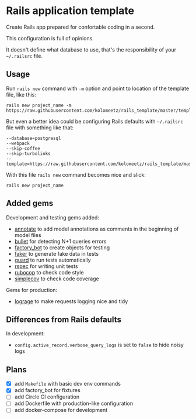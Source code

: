 # Rails application template

Create Rails app prepared for confortable coding in a second.

This configuration is full of opinions.

It doesn't define what database to use, that's the responsibility of your `~/.railsrc` file.

## Usage

Run `rails new` command with `-m` option and point to location of the template file, like this:

    rails new project_name -m https://raw.githubusercontent.com/kolomeetz/rails_template/master/template.rb
    
But even a better idea could be configuring Rails defaults with `~/.railsrc` file with something like that:

```
--database=postgresql
--webpack
--skip-coffee
--skip-turbolinks
--template=https://raw.githubusercontent.com/kolomeetz/rails_template/master/template.rb
```

With this file `rails new` command becomes nice and slick:

    rails new project_name

## Added gems

Development and testing gems added:

- [annotate](https://github.com/ctran/annotate_models) to add model annotations as comments in the beginning of model files
- [bullet](https://github.com/flyerhzm/bullet) for detecting N+1 queries errors
- [factory_bot](https://github.com/thoughtbot/factory_bot) to create objects for testing
- [faker](https://github.com/stympy/faker) to generate fake data in tests
- [guard](https://github.com/guard/guard) to run tests automatically
- [rspec](http://rspec.info/) for writing unit tests
- [rubocop](https://github.com/rubocop-hq/rubocop) to check code style
- [simplecov](https://github.com/colszowka/simplecov) to check code coverage

Gems for production:
- [lograge](https://github.com/roidrage/lograge) to make requests logging nice and tidy

## Differences from Rails defaults

In development:
- `config.active_record.verbose_query_logs` is set to `false` to hide noisy logs 

## Plans

- [x] add `Makefile` with basic dev env commands
- [x] add factory_bot for fixtures
- [ ] add Circle CI configuration
- [ ] add Dockerfile with production-like configuration
- [ ] add docker-compose for development
